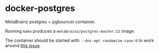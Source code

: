 # docker-postgres

MetaBrainz postgres + pgbouncer container.

Running `make` produces a `metabrainz/postgres-master:12` image.

The container should be started with `--dns-opt randomize-case:0` to work around [this issue](https://github.com/pgbouncer/pgbouncer/issues/122).
